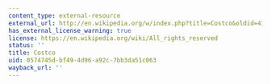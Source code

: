```yaml
---
content_type: external-resource
external_url: http://en.wikipedia.org/w/index.php?title=Costco&oldid=41756068
has_external_license_warning: true
license: https://en.wikipedia.org/wiki/All_rights_reserved
status: ''
title: Costco
uid: 0574745d-bf49-4d96-a92c-7bb3da51c063
wayback_url: ''
---
```

